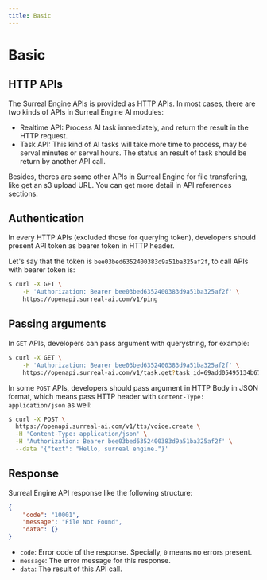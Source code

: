 ```yaml
---
title: Basic
---
```


# Basic

## HTTP APIs

The Surreal Engine APIs is provided as HTTP APIs.
In most cases, there are two kinds of APIs in Surreal Engine AI modules:

- Realtime API: Process AI task immediately, and return the result in the HTTP request.
- Task API: This kind of AI tasks will take more time to process, may be serval minutes or serval hours. The status an result of task should be return by another API call.

Besides, theres are some other APIs in Surreal Engine for file transfering, like get an s3 upload URL.
You can get more detail in API references sections.

## Authentication

In every HTTP APIs (excluded those for querying token),
developers should present API token as bearer token in HTTP header.

Let's say that the token is `bee03bed6352400383d9a51ba325af2f`,
to call APIs with bearer token is:

```bash
$ curl -X GET \
    -H 'Authorization: Bearer bee03bed6352400383d9a51ba325af2f' \
    https://openapi.surreal-ai.com/v1/ping
```

## Passing arguments

In `GET` APIs, developers can pass argument with querystring, for example:

```bash
$ curl -X GET \
    -H 'Authorization: Bearer bee03bed6352400383d9a51ba325af2f' \
    https://openapi.surreal-ai.com/v1/task.get?task_id=69add05495134b6793de84d8982f87d6
```

In some `POST` APIs, developers should pass argument in HTTP Body in JSON format,
which means pass HTTP header with `Content-Type: application/json` as well:

```bash
$ curl -X POST \
  https://openapi.surreal-ai.com/v1/tts/voice.create \
  -H 'Content-Type: application/json' \
  -H 'Authorization: Bearer bee03bed6352400383d9a51ba325af2f' \
  --data '{"text": "Hello, surreal engine."}'
```

## Response

Surreal Engine API response like the following structure:

```json
{
    "code": "10001",
    "message": "File Not Found",
    "data": {}
}
```

- `code`: Error code of the response. Specially, `0` means no errors present.
- `message`: The error message for this response.
- `data`: The result of this API call.
